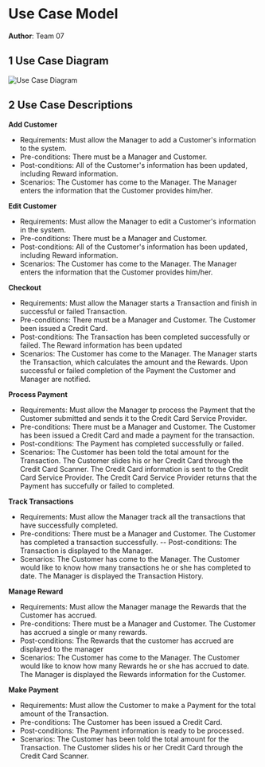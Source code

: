 # Use Case Model

**Author**: Team 07

## 1 Use Case Diagram

![Use Case Diagram](https://github.com/gt-ud-softeng/6300Spring15Team07/blob/master/Project2/D1/images/use_case_v6.png)

## 2 Use Case Descriptions

**Add Customer**
- Requirements: Must allow the Manager to add a Customer's information to the system.
- Pre-conditions: There must be a Manager and Customer.
- Post-conditions: All of the Customer's information has been updated, including Reward information.
- Scenarios: The Customer has come to the Manager. The Manager enters the information that the Customer provides him/her.

**Edit Customer**
- Requirements: Must allow the Manager to edit a Customer's information in the system.
- Pre-conditions: There must be a Manager and Customer.
- Post-conditions: All of the Customer's information has been updated, including Reward information.
- Scenarios: The Customer has come to the Manager. The Manager enters the information that the Customer provides him/her.

**Checkout**
- Requirements: Must allow the Manager starts a Transaction and finish in successful or failed Transaction.
- Pre-conditions: There must be a Manager and Customer. The Customer been issued a Credit Card.
- Post-conditions: The Transaction has been completed successfully or failed. The Reward information has been updated 
- Scenarios: The Customer has come to the Manager. The Manager starts the Transaction, which calculates the amount and the Rewards. Upon successful or failed completion of the Payment the Customer and Manager are notified. 

**Process Payment**
- Requirements: Must allow the Manager tp process the Payment that the Customer submitted and sends it to the Credit Card Service Provider.
- Pre-conditions: There must be a Manager and Customer. The Customer has been issued a Credit Card and made a payment for the transaction.
- Post-conditions: The Payment has completed successfully or failed.
- Scenarios: The Customer has been told the total amount for the Transaction. The Customer slides his or her Credit Card through the Credit Card Scanner. The Credit Card information is sent to the Credit Card Service Provider. The Credit Card Service Provider returns that the Payment has succefully or failed to completed.

**Track Transactions**
- Requirements: Must allow the Manager track all the transactions that have successfully completed.
- Pre-conditions: There must be a Manager and Customer. The Customer has completed a transaction successfully.
-- Post-conditions: The Transaction is displayed to the Manager.
- Scenarios: The Customer has come to the Manager. The Customer would like to know how many transactions he or she has completed to date. The Manager is displayed the Transaction History.

**Manage Reward**
- Requirements: Must allow the Manager manage the Rewards that the Customer has accrued.
- Pre-conditions: There must be a Manager and Customer. The Customer has accrued a single or many rewards.
- Post-conditions: The Rewards that the customer has accrued are displayed to the manager
- Scenarios: The Customer has come to the Manager. The Customer would like to know how many Rewards he or she has accrued to date. The Manager is displayed the Rewards information for the Customer.

**Make Payment**
- Requirements: Must allow the Customer to make a Payment for the total amount of the Transaction.
- Pre-conditions: The Customer has been issued a Credit Card.
- Post-conditions: The Payment information is ready to be processed.
- Scenarios: The Customer has been told the total amount for the Transaction. The Customer slides his or her Credit Card through the Credit Card Scanner.

